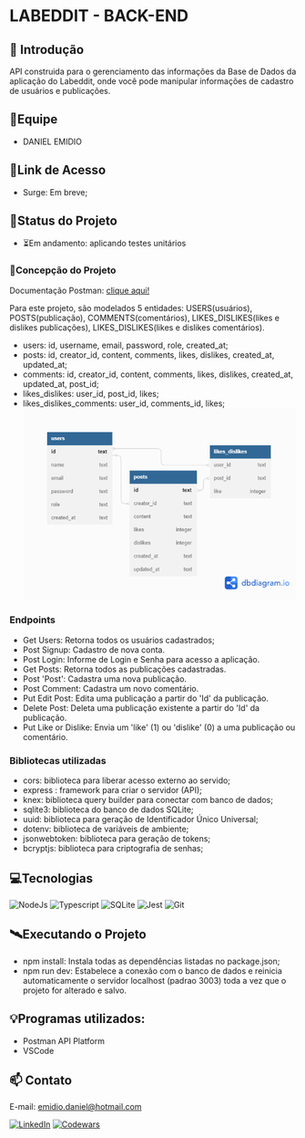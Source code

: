 # LABEDDIT - BACK-END

## 📖 Introdução

API construida para o gerenciamento das informações da Base de Dados da aplicação do Labeddit, onde você pode manipular informações de cadastro de usuários e publicações.

## 👥Equipe
- DANIEL EMIDIO

## 🔗Link de Acesso
- Surge: Em breve;

## 🧭Status do Projeto
- ⏳Em andamento: aplicando testes unitários

### 📄Concepção do Projeto
Documentação Postman: [clique aqui!]('')

Para este projeto, são modelados 5 entidades: USERS(usuários), POSTS(publicação), COMMENTS(comentários), LIKES_DISLIKES(likes e dislikes publicações), LIKES_DISLIKES(likes e dislikes comentários).

- users: id, username, email, password, role, created_at;
- posts: id, creator_id, content, comments, likes, dislikes, created_at, updated_at;
- comments: id, creator_id, content, comments, likes, dislikes, created_at, updated_at, post_id;
- likes_dislikes: user_id, post_id, likes;
- likes_dislikes_comments: user_id, comments_id, likes;
![Preview](./src/assets/diagram.png)


### Endpoints
- Get Users: Retorna todos os usuários cadastrados;
- Post Signup: Cadastro de nova conta.
- Post Login: Informe de Login e Senha para acesso a aplicação.
- Get Posts: Retorna todos as publicações cadastradas.
- Post 'Post': Cadastra uma nova publicação.
- Post Comment: Cadastra um novo comentário.
- Put Edit Post: Edita uma publicação a partir do 'Id' da publicação.
- Delete Post: Deleta uma publicação existente a partir do 'Id' da publicação.
- Put Like or Dislike: Envia um 'like' (1) ou 'dislike' (0) a uma publicação ou comentário.

### Bibliotecas utilizadas
- cors: biblioteca para liberar acesso externo ao servido;
- express : framework para criar o servidor (API);
- knex: biblioteca query builder para conectar com banco de dados;
- sqlite3: biblioteca do banco de dados SQLite;
- uuid: biblioteca para geração de Identificador Único Universal;
- dotenv: biblioteca de variáveis de ambiente;
- jsonwebtoken: biblioteca para geração de tokens;
- bcryptjs: biblioteca para criptografia de senhas;

## 💻Tecnologias 

![NodeJs](https://img.shields.io/badge/Node.js-43853D?style=for-the-badge&logo=node.js&logoColor=white)
![Typescript](https://img.shields.io/badge/TypeScript-007ACC?style=for-the-badge&logo=typescript&logoColor=white)
![SQLite](https://img.shields.io/badge/SQLite-07405E?style=for-the-badge&logo=sqlite&logoColor=white)
![Jest](https://img.shields.io/badge/Jest-323330?style=for-the-badge&logo=Jest&logoColor=white)
![Git](https://img.shields.io/badge/GIT-E44C30?style=for-the-badge&logo=git&logoColor=white)

## 🛰Executando o Projeto
- npm install: Instala todas as dependências listadas no package.json;
- npm run dev: Estabelece a conexão com o banco de dados e reinicia automaticamente o servidor localhost (padrao 3003) toda a vez que o projeto for alterado e salvo.

## 💡Programas utilizados:
- Postman API Platform
- VSCode

## 📫 Contato

E-mail: emidio.daniel@hotmail.com

[![LinkedIn](https://img.shields.io/badge/LinkedIn-0077B5?style=for-the-badge&logo=linkedin&logoColor=white)](https://www.linkedin.com/in/danielemidio1988/)
[![Codewars](https://img.shields.io/badge/Codewars-B1361E?style=for-the-badge&logo=Codewars&logoColor=white)](https://www.codewars.com/users/DanielEmidio1988)
